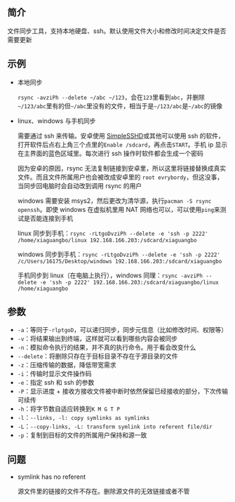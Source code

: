 ## 简介

文件同步工具，支持本地硬盘、ssh。默认使用文件大小和修改时间决定文件是否需要更新

## 示例

- 本地同步

  `rsync -avziPh --delete ~/abc ~/123`，会在`123`里看到`abc`，并删除`~/123/abc`里有的但`~/abc`里没有的文件，相当于是`~/123/abc`是`~/abc`的镜像

- linux、windows 与手机同步

  需要通过 ssh 来传输。安卓使用 [SimpleSSHD](http://www.galexander.org/software/simplesshd)或其他可以使用 ssh 的软件，打开软件后点右上角三个点里的`Enable /sdcard`，再点击`START`。手机 ip 显示在主界面的蓝色区域里。每次进行 ssh 操作时软件都会生成一个密码

  因为安卓的原因，rsync 无法复制链接到安卓里，所以这里将链接替换成真实文件。而且文件所属用户也会被改成安卓里的 `root evrybordy`，但这没事，当同步回电脑时会自动改到调用 rsync 的用户

  windows 需要安装 msys2，然后更改为清华源，执行`pacman -S rsync openssh`。即使 windows 在虚拟机里用 NAT 网络也可以，可以使用`ping`来测试是否能连接到手机

  linux 同步到手机：`rsync -rLtgoDvziPh --delete -e 'ssh -p 2222' /home/xiaguangbo/linux 192.168.166.203:/sdcard/xiaguangbo`

  windows 同步到手机：`rsync -rLtgoDvziPh --delete -e 'ssh -p 2222' /c/Users/16175/Desktop/windows 192.168.166.203:/sdcard/xiaguangbo`

  手机同步到 linux（在电脑上执行），windows 同理：`rsync -avziPh --delete -e 'ssh -p 2222' 192.168.166.203:/sdcard/xiaguangbo/linux /home/xiaguangbo`

## 参数

- `-a`：等同于`-rlptgoD`，可以递归同步，同步元信息（比如修改时间、权限等）
- `-v`：将结果输出到终端，这样就可以看到哪些内容会被同步
- `-n`：模拟命令执行的结果，并不真的执行命令。用于看会改变什么
- `--delete`：将删除只存在于目标目录不存在于源目录的文件
- `-z`：压缩传输的数据，降低带宽需求
- `-i`：传输时显示文件操作码
- `-e`：指定 ssh 和 ssh 的参数
- `-P`：显示进度 + 接收方接收文件被中断时依然保留已经接收的部分，下次传输可续传
- `-h`：将字节数自适应转换到`K M G T P`
- `-l`：`--links, -l: copy symlinks as symlinks`
- `-L`：`--copy-links, -L: transform symlink into referent file/dir`
- `-p`：复制到目标的文件的所属用户保持和源一致


## 问题

- symlink has no referent

  源文件里的链接的文件不存在。删除源文件的无效链接或者不管
